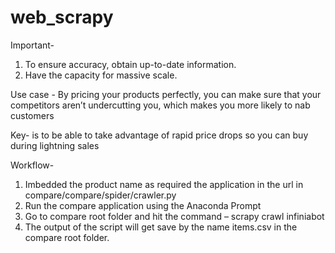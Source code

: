 # web_scrapy

Important-
1.	To ensure accuracy, obtain up-to-date information.
2.	Have the capacity for massive scale.

Use case - By pricing your products perfectly, you can make sure that your competitors aren’t undercutting you, which makes you more likely to nab customers

Key- is to be able to take advantage of rapid price drops so you can buy during lightning sales

Workflow- 
1.	Imbedded the product name as required the application in the url in compare/compare/spider/crawler.py
2.	Run the compare application using the Anaconda Prompt
3.	Go to compare root folder and hit the command – scrapy crawl infiniabot
4.	The output of the script will get save by the name items.csv in the compare root folder.


